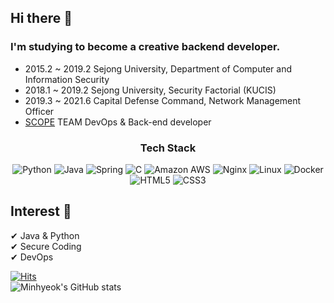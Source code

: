 ## Hi there 👋

### I'm studying to become a creative backend developer.

- 2015.2 ~ 2019.2 Sejong University, Department of Computer and Information Security
- 2018.1 ~ 2019.2 Sejong University, Security Factorial (KUCIS)
- 2019.3 ~ 2021.6 Capital Defense Command, Network Management Officer
- [SCOPE](https://scopewith.com/) TEAM DevOps & Back-end developer  

<h3 align="center"><b> Tech Stack  </b></h3>
<p align="center">
<img alt="Python" src ="https://img.shields.io/badge/Python-3776AB.svg?&style=flat-square&logo=Python&logoColor=white"/>
<img alt="Java" src ="https://img.shields.io/badge/Java-007396.svg?&style=flat-square&logo=Java&logoColor=white"/>
<img alt="Spring" src="https://img.shields.io/badge/Spring-6DB33F?style=flat-square&logo=Spring&logoColor=white"/>
<img alt="C" src="https://img.shields.io/badge/C-A8B9CC?style=flat-square&logo=C&logoColor=white"/>
<img alt="Amazon AWS" src="https://img.shields.io/badge/Amazon AWS-232F3E?style=flat-square&logo=Amazon AWS&logoColor=white"/>
<img alt="Nginx" src="https://img.shields.io/badge/Nginx-009639?style=flat-square&logo=Nginx&logoColor=white"/>
<img alt="Linux" src="https://img.shields.io/badge/Linux-FCC624?style=flat-square&logo=Linux&logoColor=white"/>
<img alt="Docker" src="https://img.shields.io/badge/Docker-2496ED?style=flat-square&logo=Docker&logoColor=white"/>
<img alt="HTML5" src="https://img.shields.io/badge/HTML5-E34F26?style=flat-square&logo=HTML5&logoColor=white"/>
<img alt="CSS3" src="https://img.shields.io/badge/CSS3-1572B6?style=flat-square&logo=CSS3&logoColor=white"/>
  
  
  
## Interest 👀
✔ Java & Python<br>
✔ Secure Coding<br>
✔ DevOps
  
[![Hits](https://hits.seeyoufarm.com/api/count/incr/badge.svg?url=https%3A%2F%2Fgithub.com%2F15011106&count_bg=%2335D1D6&title_bg=%23212020&icon=&icon_color=%23E7E7E7&title=hits&edge_flat=true)](https://hits.seeyoufarm.com)  
![Minhyeok's GitHub stats](https://github-readme-stats.vercel.app/api?username=15011106&show_icons=true&theme=default)
  

<!--
**15011106/15011106** is a ✨ _special_ ✨ repository because its `README.md` (this file) appears on your GitHub profile.

Here are some ideas to get you started:

- 🔭 I’m currently working on ...
- 🌱 I’m currently learning ...
- 👯 I’m looking to collaborate on ...
- 🤔 I’m looking for help with ...
- 💬 Ask me about ...
- 📫 How to reach me: ...
- 😄 Pronouns: ...
- ⚡ Fun fact: ...
-->
